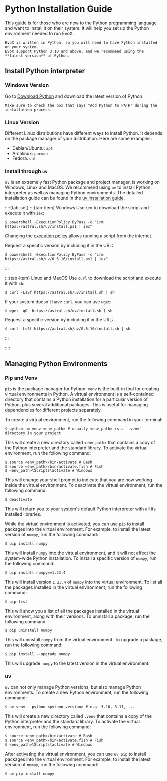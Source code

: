 # Python Installation Guide

This guide is for those who are new to the Python programming language and want to install it on their system.
It will help you set up the Python environment needed to run EvoX.

```{tip}
EvoX is written in Python, so you will need to have Python installed on your system.
EvoX support Python 3.10 and above, and we recommend using the **latest version** of Python.
```

## Install Python interpreter

### Windows Version

Go to [Download Python](https://www.python.org/downloads/) and download the latest version of Python.

```{note}
Make sure to check the box that says "Add Python to PATH" during the installation process.
```

### Linux Version

Different Linux distributions have different ways to install Python.
It depends on the package manager of your distribution.
Here are some examples:
- Debian/Ubuntu: `apt`
- Archlinux: `pacman`
- Fedora: `dnf`

### Install through `uv`

`uv` is an extremely fast Python package and project manager, is working on Windows, Linux and MacOS.
We recommend using `uv` to install Python interpreter as well as managing Python environments.
The detailed installation guide can be found in the [uv installation guide](https://docs.astral.sh/uv/getting-started/installation/#installation-methods).

::::{tab-set}
:::{tab-item} Windows
Use `irm` to download the script and execute it with `iex`:

```console
$ powershell -ExecutionPolicy ByPass -c "irm https://astral.sh/uv/install.ps1 | iex"
```

Changing the [execution policy](https://learn.microsoft.com/en-us/powershell/module/microsoft.powershell.core/about/about_execution_policies?view=powershell-7.4#powershell-execution-policies) allows running a script from the internet.

Request a specific version by including it in the URL:

```console
$ powershell -ExecutionPolicy ByPass -c "irm https://astral.sh/uv/0.6.16/install.ps1 | iex"
```

:::

:::{tab-item} Linux and MacOS
Use `curl` to download the script and execute it with `sh`:

```console
$ curl -LsSf https://astral.sh/uv/install.sh | sh
```

If your system doesn't have `curl`, you can use `wget`:

```console
$ wget -qO- https://astral.sh/uv/install.sh | sh
```

Request a specific version by including it in the URL:

```console
$ curl -LsSf https://astral.sh/uv/0.6.16/install.sh | sh
```
:::

::::

## Managing Python Environments

### Pip and Venv

`pip` is the package manager for Python. `venv` is the built-in tool for creating virtual environments in Python.
A virtual environment is a self-contained directory that contains a Python installation for a particular version of Python, plus several additional packages.
This is useful for managing dependencies for different projects separately.

To create a virtual environment, run the following command in your terminal:

```console
$ python -m venv <env_path> # usually <env_path> is a `.venv` directory in your project
```
This will create a new directory called `<env_path>` that contains a copy of the Python interpreter and the standard library.
To activate the virtual environment, run the following command:

```console
$ source <env_path>/bin/activate # Bash
$ source <env_path>/bin/activate.fish # Fish
$ <env_path>\Scripts\activate # Windows
```
This will change your shell prompt to indicate that you are now working inside the virtual environment.
To deactivate the virtual environment, run the following command:

```console
$ deactivate
```
This will return you to your system's default Python interpreter with all its installed libraries.

While the virtual environment is activated, you can use `pip` to install packages into the virtual environment.
For example, to install the latest version of `numpy`, run the following command:

```console
$ pip install numpy
```
This will install `numpy` into the virtual environment, and it will not affect the system-wide Python installation.
To install a specific version of `numpy`, run the following command:

```console
$ pip install numpy==1.23.4
```
This will install version `1.23.4` of `numpy` into the virtual environment.
To list all the packages installed in the virtual environment, run the following command:

```console
$ pip list
```
This will show you a list of all the packages installed in the virtual environment, along with their versions.
To uninstall a package, run the following command:

```console
$ pip uninstall numpy
```
This will uninstall `numpy` from the virtual environment.
To upgrade a package, run the following command:

```console
$ pip install --upgrade numpy
```
This will upgrade `numpy` to the latest version in the virtual environment.

### uv

`uv` can not only manage Python versions, but also manage Python environments.
To create a new Python environment, run the following command:

```console
$ uv venv --python <python_version> # e.g. 3.10, 3.11, ...
```
This will create a new directory called `.venv` that contains a copy of the Python interpreter and the standard library.
To activate the virtual environment, run the following command:

```console
$ source <env_path>/bin/activate # Bash
$ source <env_path>/bin/activate.fish # Fish
$ <env_path>\Scripts\activate # Windows
```

After activating the virtual environment, you can use `uv pip` to install packages into the virtual environment.
For example, to install the latest version of `numpy`, run the following command:

```console
$ uv pip install numpy
```
